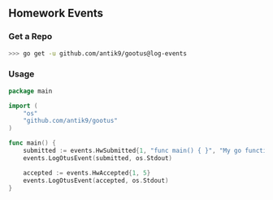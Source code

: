 ## Homework Events

### Get a Repo

```bash
>>> go get -u github.com/antik9/gootus@log-events
```

### Usage

```go
package main

import (
    "os"
	"github.com/antik9/gootus"
)

func main() {
	submitted := events.HwSubmitted{1, "func main() { }", "My go function"}
	events.LogOtusEvent(submitted, os.Stdout)

	accepted := events.HwAccepted{1, 5}
	events.LogOtusEvent(accepted, os.Stdout)
}
```
